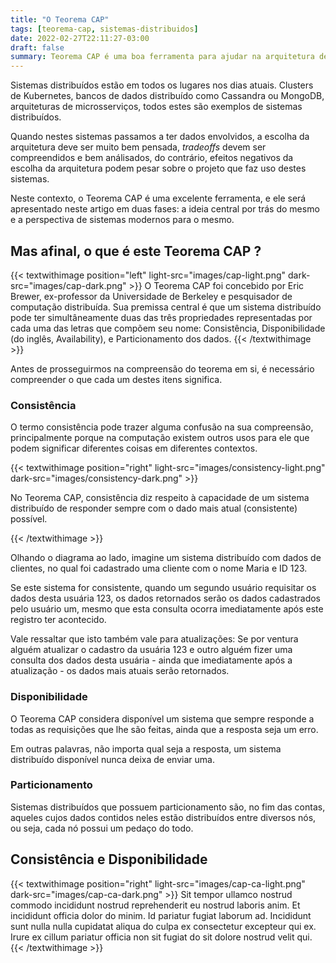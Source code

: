 ```yaml
---
title: "O Teorema CAP"
tags: [teorema-cap, sistemas-distribuidos]
date: 2022-02-27T22:11:27-03:00
draft: false
summary: Teorema CAP é uma boa ferramenta para ajudar na arquitetura de sistemas distribuídos, como microsserviços, e neste artigo abordaremos o mesmo primeiramente de forma teórica e posteriormente de forma prática.
---
```


Sistemas distribuídos estão em todos os lugares nos dias atuais. Clusters de Kubernetes, bancos de dados distribuído como Cassandra ou MongoDB, arquiteturas de microsserviços, todos estes são exemplos de sistemas distribuídos.

Quando nestes sistemas passamos a ter dados envolvidos, a escolha da arquitetura deve ser muito bem pensada, _tradeoffs_ devem ser compreendidos e bem análisados, do contrário, efeitos negativos da escolha da arquitetura podem pesar sobre o projeto que faz uso destes sistemas.

Neste contexto, o Teorema CAP é uma excelente ferramenta, e ele será apresentado neste artigo em duas fases: a ideia central por trás do mesmo e a perspectiva de sistemas modernos para o mesmo.

## Mas afinal, o que é este Teorema CAP ?

{{< textwithimage position="left" light-src="images/cap-light.png" dark-src="images/cap-dark.png" >}}
O Teorema CAP foi concebido por Eric Brewer, ex-professor da Universidade de Berkeley e pesquisador de computação distribuída. Sua premissa central é que um sistema distribuído pode ter simultâneamente duas das três propriedades representadas por cada uma das letras que compõem seu nome:  Consistência, Disponibilidade (do inglês, Availability), e Particionamento dos dados.
{{< /textwithimage >}}

Antes de prosseguirmos na compreensão do teorema em si, é necessário compreender o que cada um destes itens significa.

### Consistência

O termo consistência pode trazer alguma confusão na sua compreensão, principalmente porque na computação existem outros usos para ele que podem significar diferentes coisas em diferentes contextos.

{{< textwithimage position="right" light-src="images/consistency-light.png" dark-src="images/consistency-dark.png" >}}

No Teorema CAP, consistência diz respeito à capacidade de um sistema distribuído de responder sempre com o dado mais atual (consistente) possível.

{{< /textwithimage >}}

Olhando o diagrama ao lado, imagine um sistema distribuído com dados de clientes, no qual foi cadastrado uma cliente com o nome Maria e ID 123.

Se este sistema for consistente, quando um segundo usuário requisitar os dados desta usuária 123, os dados retornados serão os dados cadastrados pelo usuário um, mesmo que esta consulta ocorra imediatamente após este registro ter acontecido.

Vale ressaltar que isto também vale para atualizações: Se por ventura alguém atualizar o cadastro da usuária 123 e outro alguém fizer uma consulta dos dados desta usuária - ainda que imediatamente após a atualização - os dados mais atuais serão retornados.

### Disponibilidade

O Teorema CAP considera disponível um sistema que sempre responde a todas as requisições que lhe são feitas, ainda que a resposta seja um erro.

Em outras palavras, não importa qual seja a resposta, um sistema distribuído disponível nunca deixa de enviar uma.

### Particionamento

Sistemas distribuídos que possuem particionamento são, no fim das contas, aqueles cujos dados contidos neles estão distribuídos entre diversos nós, ou seja, cada nó possui um pedaço do todo.

## Consistência e Disponibilidade

{{< textwithimage position="right" light-src="images/cap-ca-light.png" dark-src="images/cap-ca-dark.png" >}}
Sit tempor ullamco nostrud commodo incididunt nostrud reprehenderit eu nostrud laboris anim. Et incididunt officia dolor do minim. Id pariatur fugiat laborum ad. Incididunt sunt nulla nulla cupidatat aliqua do culpa ex consectetur excepteur qui ex. Irure ex cillum pariatur officia non sit fugiat do sit dolore nostrud velit qui.
{{< /textwithimage >}}


